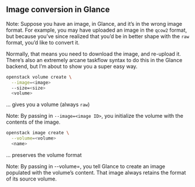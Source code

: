## Image conversion in Glance

Note:
Suppose you have an image, in Glance, and it’s in the wrong image
format. For example, you may have uploaded an image in the `qcow2`
format, but because you’ve since realized that you’d be in better
shape with the `raw` format, you’d like to convert it.

Normally, that means you need to download the image, and re-upload
it. There’s also an extremely arcane taskflow syntax to do this in the
Glance backend, but I’m about to show you a super easy way.


```bash
openstack volume create \
  --image=<image>
  --size=<size>
  <volume>
```
... gives you a volume (always `raw`)

Note:
By passing in `--image=<image ID>`, you initialize the volume with the
contents of the image.


```bash
openstack image create \
  --volume=<volume>
  <name>
```
... preserves the volume format

Note:
By passing in --volume=<volume>, you tell Glance to create an image
populated with the volume’s content. That image always retains the
format of its source volume.
